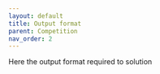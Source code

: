 ```yaml
---
layout: default
title: Output format
parent: Competition
nav_order: 2
---
```

Here the output format required to solution